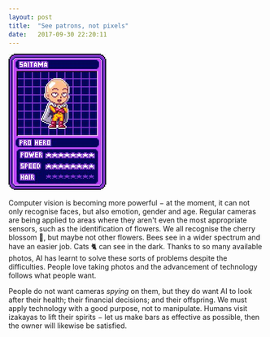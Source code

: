 ```yaml
---
layout: post
title:  "See patrons, not pixels"
date:   2017-09-30 22:20:11
---
```


![pixelated image of a character](../images/saitama.jpg)

Computer vision is becoming more powerful − at the moment, it can not only recognise faces, but also emotion, gender and age. Regular cameras are being applied to areas where they aren't even the most appropriate sensors, such as the identification of flowers. We all recognise the cherry blossom 🌸, but maybe not other flowers. Bees see in a wider spectrum and have an easier job. Cats 🐈 can see in the dark. Thanks to so many available photos, AI has learnt to solve these sorts of problems despite the difficulties. People love taking photos and the advancement of technology follows what people want.

People do not want cameras *spying* on them, but they do want AI to look after their health; their financial decisions; and their offspring. We must apply technology with a good purpose, not to manipulate. Humans visit izakayas to lift their spirits − let us make bars as effective as possible, then the owner will likewise be satisfied.